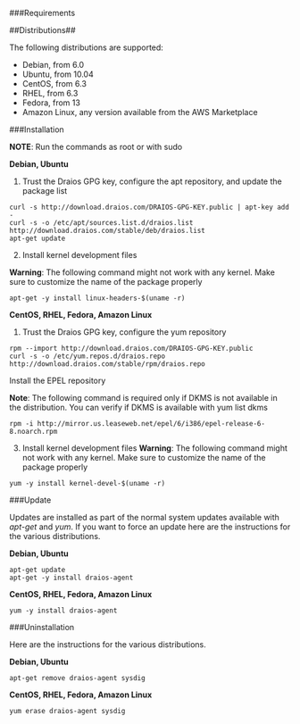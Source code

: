 ###Requirements

##Distributions##

The following distributions are supported:

* Debian, from 6.0
* Ubuntu, from 10.04
* CentOS, from 6.3
* RHEL, from 6.3
* Fedora, from 13
* Amazon Linux, any version available from the AWS Marketplace

###Installation

**NOTE**: Run the commands as root or with sudo

**Debian, Ubuntu**

1) Trust the Draios GPG key, configure the apt repository, and update the package list
```
curl -s http://download.draios.com/DRAIOS-GPG-KEY.public | apt-key add -  
curl -s -o /etc/apt/sources.list.d/draios.list http://download.draios.com/stable/deb/draios.list  
apt-get update
```
2) Install kernel development files

**Warning**: The following command might not work with any kernel. Make sure to customize the name of the package properly
``` 
apt-get -y install linux-headers-$(uname -r)
``` 

**CentOS, RHEL, Fedora, Amazon Linux**

1) Trust the Draios GPG key, configure the yum repository
```
rpm --import http://download.draios.com/DRAIOS-GPG-KEY.public  
curl -s -o /etc/yum.repos.d/draios.repo http://download.draios.com/stable/rpm/draios.repo
```

Install the EPEL repository

**Note**: The following command is required only if DKMS is not available in the distribution. You can verify if DKMS is available with yum list dkms

```
rpm -i http://mirror.us.leaseweb.net/epel/6/i386/epel-release-6-8.noarch.rpm
```

3) Install kernel development files
**Warning**: The following command might not work with any kernel. Make sure to customize the name of the package properly
```
yum -y install kernel-devel-$(uname -r)
```

###Update

Updates are installed as part of the normal system updates available with _apt-get_ and _yum_. If you want to force an update here are the instructions for the various distributions.

**Debian, Ubuntu**
```
apt-get update  
apt-get -y install draios-agent
```

**CentOS, RHEL, Fedora, Amazon Linux**
```
yum -y install draios-agent
```

###Uninstallation

Here are the instructions for the various distributions.

**Debian, Ubuntu**
```
apt-get remove draios-agent sysdig
```

**CentOS, RHEL, Fedora, Amazon Linux**
```
yum erase draios-agent sysdig
```

